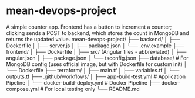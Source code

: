 # mean-devops-project
A simple counter app. Frontend has a button to increment a counter; clicking sends a POST to backend, which stores the count in MongoDB and returns the updated value.
mean-devops-project/
├── backend/
│   ├── Dockerfile
│   ├── server.js
│   ├── package.json
│   └── .env.example
├── frontend/
│   ├── Dockerfile
│   ├── src/ (Angular files - abbreviated)
│   ├── angular.json
│   ├── package.json
│   └── tsconfig.json
├── database/  # For MongoDB config (uses official image, but with Dockerfile for custom init)
│   └── Dockerfile
├── terraform/
│   ├── main.tf
│   ├── variables.tf
│   └── outputs.tf
├── .github/workflows/
│   ├── app-build-test.yml  # Application Pipeline
│   └── docker-build-deploy.yml  # Docker Pipeline
├── docker-compose.yml  # For local testing only
└── README.md

